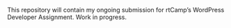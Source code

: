 This repository will contain my ongoing submission for rtCamp’s WordPress Developer Assignment. Work in progress.
